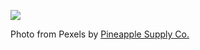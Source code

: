 ![](https://images.pexels.com/photos/1071882/pexels-photo-1071882.jpeg)

Photo from Pexels by [Pineapple Supply Co.](https://www.pexels.com/photo/photo-of-three-pineapples-surrounded-by-balloons-1071882/)
